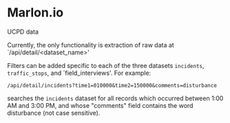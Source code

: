 # Marlon.io
UCPD data

Currently, the only functionality is extraction of raw data at `/api/detail/<dataset_name>'

Filters can be added specific to each of the three datasets `incidents`, `traffic_stops`, and `field_interviews'. For example:
```
/api/detail/incidents?time1=010000&time2=150000&comments=disturbance
```
searches the `incidents` dataset for all records which occurred between 1:00 AM and 3:00 PM, and whose "comments" field contains the word disturbance (not case sensitive).
